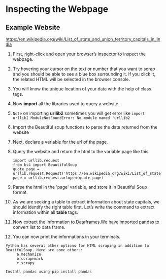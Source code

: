 # Inspecting the Webpage

 ## Example Website 
 https://en.wikipedia.org/wiki/List_of_state_and_union_territory_capitals_in_India
 
 
1. First, right-click and open your browser’s inspector to inspect the webpage.
2. Try hovering your cursor on the text or number that you want to scrap and you should be able to see a blue box surrounding it. If you click                  it, the related HTML will be selected in the browser console.
3. You will know the unique location of your data with the help of class tags.
4. Now **import** all the libraries used to query a website.
5. `Note` on importing  **urllib2** sometimes you will get error like ```import urllib2
    ModuleNotFoundError: No module named 'urllib2```
6. Import the Beautiful soup functions to parse the data returned from the website    
7. Next, declare a variable for the url of the page.
8. Query the website and return the html to the variable page like this

    ```
    import urllib.request
    from bs4 import BeautifulSoup
    quote_page = urllib.request.Request('https://en.wikipedia.org/wiki/List_of_state_and_union_territory_capitals_in_India') 
    page = urllib.request.urlopen(quote_page)
    ```

9. Parse the html in the 'page' variable, and store it in Beautiful Soup format.
10. As we are seeking a table to extract information about state capitals, we should identify the right table first. Let’s write the command to extract information within all **table** tags.
11. Now extract the information to Dataframes.We have imported pandas to convert list to data frame.
12. You can now print the informations in your terminals.
```
Python has several other options for HTML scraping in addition to BeatifulSoup. Here are some others:
     a.mechanize
     b.scrapemark
     c.scrapy
```
 ```
 Install pandas using pip install pandas
 ```
